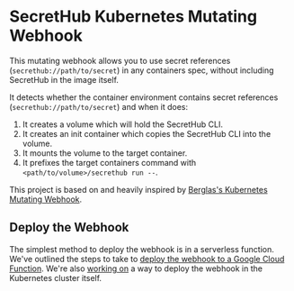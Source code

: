 # SecretHub Kubernetes Mutating Webhook

This mutating webhook allows you to use secret references (`secrethub://path/to/secret`) in any containers spec, without including SecretHub in the image itself.

It detects whether the container environment contains secret references (`secrethub://path/to/secret`) and when it does:
1. It creates a volume which will hold the SecretHub CLI.
1. It creates an init container which copies the SecretHub CLI into the volume.
1. It mounts the volume to the target container.
1. It prefixes the target containers command with `<path/to/volume>/secrethub run --`.

This project is based on and heavily inspired by [Berglas's Kubernetes Mutating Webhook](https://github.com/GoogleCloudPlatform/berglas/tree/v0.5.1/examples/kubernetes).

## Deploy the Webhook

The simplest method to deploy the webhook is in a serverless function. We've outlined the steps to take to [deploy the webhook to a Google Cloud Function](./deploy/gcloud-function/).
We're also [working on](https://github.com/secrethub/secrethub-kubernetes-mutating-webhook/pull/2) a way to deploy the webhook in the Kubernetes cluster itself.
